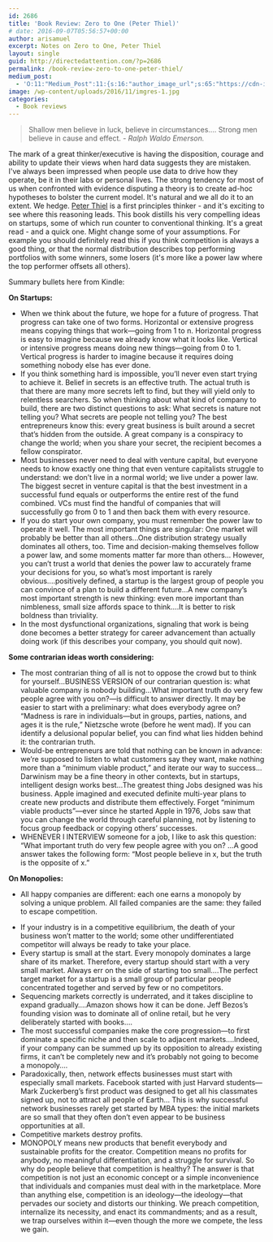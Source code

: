 ```yaml
---
id: 2686
title: 'Book Review: Zero to One (Peter Thiel)'
# date: 2016-09-07T05:56:57+00:00
author: arisamuel
excerpt: Notes on Zero to One, Peter Thiel
layout: single
guid: http://directedattention.com/?p=2686
permalink: /book-review-zero-to-one-peter-thiel/
medium_post:
  - 'O:11:"Medium_Post":11:{s:16:"author_image_url";s:65:"https://cdn-images-1.medium.com/fit/c/200/200/0*3qbkaU8KY1x20ybl.";s:10:"author_url";s:32:"https://medium.com/@ariakerstein";s:11:"byline_name";N;s:12:"byline_email";N;s:10:"cross_link";s:2:"no";s:2:"id";s:12:"4a71bce3c03c";s:21:"follower_notification";s:3:"yes";s:7:"license";s:19:"all-rights-reserved";s:14:"publication_id";s:2:"-1";s:6:"status";s:6:"public";s:3:"url";s:81:"https://medium.com/@ariakerstein/book-review-zero-to-one-peter-thiel-4a71bce3c03c";}'
image: /wp-content/uploads/2016/11/imgres-1.jpg
categories:
  - Book reviews
---
```

<blockquote>
<p class="p1"><span class="s1">Shallow men believe in luck, believe in circumstances.… Strong men believe in cause and effect. - <i>Ralph Waldo Emerson. </i></span></p>
</blockquote>
<p class="p3"><span class="s1">The mark of a great thinker/executive is having the disposition, courage and ability to update their views when hard data suggests they are mistaken. I've always been impressed when people use data to drive how they operate, be it in their labs or personal lives. The strong tendency for most of us when confronted with evidence disputing a theory is to create ad-hoc hypotheses to bolster the current model. It's natural and we all do it to an extent. We hedge.</span><span class="s1"> <a href="http://zerotoonebook.com/authors/">Peter Thiel</a> is a first principles thinker - and it's exciting to see where this reasoning leads. </span><span class="s1">This book distills his very compelling ideas on startups, some of which run counter to conventional thinking. It's a great read - and a quick one. Might change some of your assumptions. For example you should definitely read this if you think competition is always a good thing, or that the normal distribution describes top performing portfolios with some winners, some losers (it's more like a power law where the top performer offsets all others). </span><!--more--></p>
<p class="p3"><span class="s1">Summary bullets here from Kindle:</span></p>
<p class="p3"><span class="s1"><b>On Startups:</b></span></p>

<ul class="ul1">
 	<li class="li3"><span class="s1">When we think about the future, we hope for a future of progress. That progress can take one of two forms. Horizontal or extensive progress means copying things that work—going from 1 to n. Horizontal progress is easy to imagine because we already know what it looks like. Vertical or intensive progress means doing new things—going from 0 to 1. Vertical progress is harder to imagine because it requires doing something nobody else has ever done.</span></li>
 	<li class="li3"><span class="s1">If you think something hard is impossible, you’ll never even start trying to achieve it. Belief in secrets is an effective truth. The actual truth is that there are many more secrets left to find, but they will yield only to relentless searchers. So when thinking about what kind of company to build, there are two distinct questions to ask: What secrets is nature not telling you? What secrets are people not telling you? The best entrepreneurs know this: every great business is built around a secret that’s hidden from the outside. A great company is a conspiracy to change the world; when you share your secret, the recipient becomes a fellow conspirator.</span></li>
 	<li class="li3"><span class="s1">Most businesses never need to deal with venture capital, but everyone needs to know exactly one thing that even venture capitalists struggle to understand: we don’t live in a normal world; we live under a power law. The biggest secret in venture capital is that the best investment in a successful fund equals or outperforms the entire rest of the fund combined. VCs must find the handful of companies that will successfully go from 0 to 1 and then back them with every resource.</span></li>
 	<li class="li3"><span class="s1">If you do start your own company, you must remember the power law to operate it well. The most important things are singular: One market will probably be better than all others...One distribution strategy usually dominates all others, too. Time and decision-making themselves follow a power law, and some moments matter far more than others... However, you can’t trust a world that denies the power law to accurately frame your decisions for you, so what’s most important is rarely obvious....</span><span class="s1">positively defined, a startup is the largest group of people you can convince of a plan to build a different future…A new company’s most important strength is new thinking: even more important than nimbleness, small size affords space to think....</span><span class="s1">It is better to risk boldness than triviality.</span></li>
 	<li class="li3"><span class="s1">In the most dysfunctional organizations, signaling that work is being done becomes a better strategy for career advancement than actually doing work (if this describes your company, you should quit now).</span></li>
</ul>
<p class="p3"><b>Some contrarian ideas worth considering:</b></p>

<ul class="ul1">
 	<li class="li3"><span class="s1">The most contrarian thing of all is not to oppose the crowd but to think for yourself…BUSINESS VERSION of our contrarian question is: what valuable company is nobody building…What important truth do very few people agree with you on?—is difficult to answer directly. It may be easier to start with a preliminary: what does everybody agree on? “Madness is rare in individuals—but in groups, parties, nations, and ages it is the rule,” Nietzsche wrote (before he went mad). If you can identify a delusional popular belief, you can find what lies hidden behind it: the contrarian truth.</span></li>
 	<li class="li3"><span class="s1"><span class="s1">Would-be entrepreneurs are told that nothing can be known in advance: we’re supposed to listen to what customers say they want, make nothing more than a “minimum viable product,” and iterate our way to success…</span></span><span class="s1">Darwinism may be a fine theory in other contexts, but in startups, intelligent design works best…The greatest thing Jobs designed was his business. Apple imagined and executed definite multi-year plans to create new products and distribute them effectively. Forget “minimum viable products”—ever since he started Apple in 1976, Jobs saw that you can change the world through careful planning, not by listening to focus group feedback or copying others’ successes.</span></li>
 	<li class="li3"><span class="s1">WHENEVER I INTERVIEW someone for a job, I like to ask this question: “What important truth do very few people agree with you on? …A good answer takes the following form: “Most people believe in x, but the truth is the opposite of x.”</span></li>
</ul>
<p class="p3"><b>On Monopolies: </b></p>

<ul class="ul1">
 	<li class="li3"><span class="s1">All happy companies are different: each one earns a monopoly by solving a unique problem. All failed companies are the same: they failed to escape competition.</span></li>
</ul>
<ul class="ul1">
 	<li class="li3"><span class="s1">If your industry is in a competitive equilibrium, the death of your business won’t matter to the world; some other undifferentiated competitor will always be ready to take your place.</span></li>
 	<li class="li3"><span class="s1">Every startup is small at the start. Every monopoly dominates a large share of its market. Therefore, every startup should start with a very small market. Always err on the side of starting too small….The perfect target market for a startup is a small group of particular people concentrated together and served by few or no competitors.</span></li>
 	<li class="li3"><span class="s1">Sequencing markets correctly is underrated, and it takes discipline to expand gradually….</span><span class="s1">Amazon shows how it can be done. Jeff Bezos’s founding vision was to dominate all of online retail, but he very deliberately started with books….</span></li>
 	<li class="li3"><span class="s1">The most successful companies make the core progression—to first dominate a specific niche and then scale to adjacent markets….Indeed, if your company can be summed up by its opposition to already existing firms, it can’t be completely new and it’s probably not going to become a monopoly….</span></li>
 	<li class="li3"><span class="s1">Paradoxically, then, network effects businesses must start with especially small markets. Facebook started with just Harvard students—Mark Zuckerberg’s first product was designed to get all his classmates signed up, not to attract all people of Earth… This is why successful network businesses rarely get started by MBA types: the initial markets are so small that they often don’t even appear to be business opportunities at all.</span></li>
 	<li class="li3"><span class="s1">Competitive markets destroy profits.</span></li>
 	<li class="li3"><span class="s1">MONOPOLY means new products that benefit everybody and sustainable profits for the creator. Competition means no profits for anybody, no meaningful differentiation, and a struggle for survival. So why do people believe that competition is healthy? The answer is that competition is not just an economic concept or a simple inconvenience that individuals and companies must deal with in the marketplace. More than anything else, competition is an ideology—the ideology—that pervades our society and distorts our thinking. We preach competition, internalize its necessity, and enact its commandments; and as a result, we trap ourselves within it—even though the more we compete, the less we gain.</span></li>
</ul>